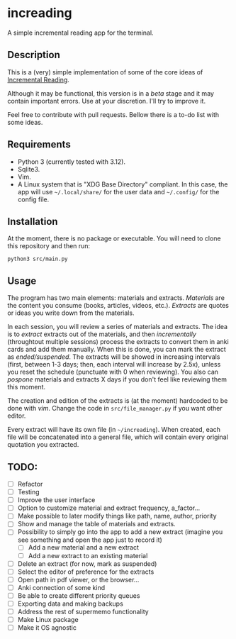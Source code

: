 # increading

A simple incremental reading app for the terminal.

## Description

This is a (very) simple implementation of some of the core ideas of
[Incremental Reading](https://supermemo.guru/wiki/Incremental_reading).

Although it may be functional, this version is in a _beta_ stage and
it may contain important errors. Use at your discretion. I'll try to
improve it.

Feel free to contribute with pull requests. Bellow there is a to-do
list with some ideas.

## Requirements

- Python 3 (currently tested with 3.12).
- Sqlite3.
- Vim.
- A Linux system that is "XDG Base Directory" compliant. In this case,
the app will use `~/.local/share/` for the user data and `~/.config/`
for the config file.

## Installation

At the moment, there is no package or executable. You will need to
clone this repository and then run:

```shell
python3 src/main.py
```

## Usage

The program has two main elements: materials and extracts. _Materials_
are the content you consume (books, articles, videos, etc.).
_Extracts_ are quotes or ideas you write down from the materials.

In each session, you will review a series of materials and extracts.
The idea is to _extract_ extracts out of the materials, and then
_incrementally_ (throughtout multiple sessions) process the extracts
to convert them in anki cards and add them manually. When this is
done, you can mark the extract as _ended/suspended_. The extracts will
be showed in increasing intervals (first, between 1-3 days; then, each
interval will increase by 2.5x), unless you reset the schedule
(punctuate with 0 when reviewing). You also can _pospone_ materials
and extracts X days if you don't feel like reviewing them this moment.

The creation and edition of the extracts is (at the moment) hardcoded
to be done with _vim_. Change the code in `src/file_manager.py` if you
want other editor.

Every extract will have its own file (in `~/increading`). When
created, each file will be concatenated into a general file, which
will contain every original quotation you extracted.

## TODO:

- [ ] Refactor
- [ ] Testing
- [ ] Improve the user interface
- [ ] Option to customize material and extract frequency, a_factor...
- [ ] Make possible to later modify things like path, name, author, priority
- [ ] Show and manage the table of materials and extracts.
- [ ] Possibility to simply go into the app to add a new extract
(imagine you see something and open the app just to record it)
    - [ ] Add a new material and a new extract
    - [ ] Add a new extract to an existing material
- [ ] Delete an extract (for now, mark as suspended)
- [ ] Select the editor of preference for the extracts
- [ ] Open path in pdf viewer, or the browser...
- [ ] Anki connection of some kind
- [ ] Be able to create different priority queues
- [ ] Exporting data and making backups
- [ ] Address the rest of supermemo functionality
- [ ] Make Linux package 
- [ ] Make it OS agnostic
